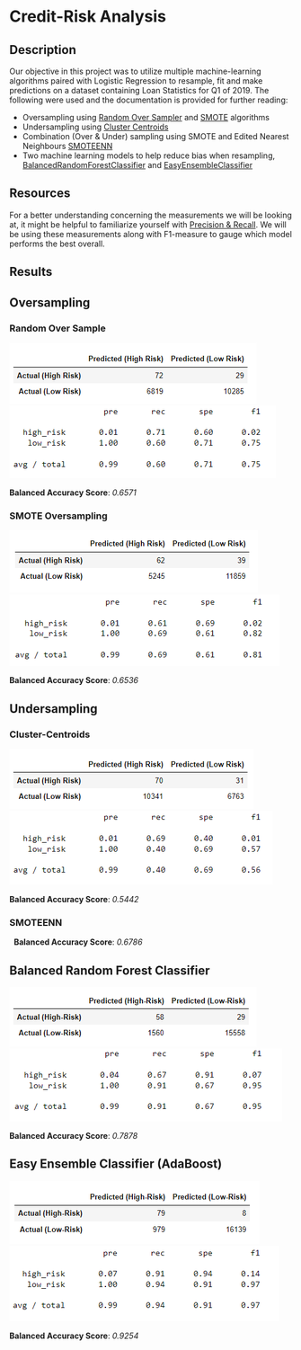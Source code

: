 # Credit-Risk Analysis

## Description
Our objective in this project was to utilize multiple machine-learning algorithms paired with Logistic Regression to resample, fit and make predictions on a dataset containing Loan Statistics for Q1 of 2019. The following were used and the documentation is provided for further reading:
- Oversampling using [Random Over Sampler](https://imbalanced-learn.org/stable/references/generated/imblearn.over_sampling.RandomOverSampler.html) and [SMOTE](https://imbalanced-learn.org/stable/references/generated/imblearn.over_sampling.SMOTE.html) algorithms
- Undersampling using [Cluster Centroids](https://imbalanced-learn.org/stable/references/generated/imblearn.under_sampling.ClusterCentroids.html)
- Combination (Over & Under) sampling using SMOTE and Edited Nearest Neighbours [SMOTEENN](https://imbalanced-learn.org/stable/references/generated/imblearn.combine.SMOTEENN.html)
- Two machine learning models to help reduce bias when resampling, [BalancedRandomForestClassifier](https://imbalanced-learn.org/stable/references/generated/imblearn.ensemble.BalancedRandomForestClassifier.html) and [EasyEnsembleClassifier](https://imbalanced-learn.org/stable/references/generated/imblearn.ensemble.EasyEnsembleClassifier.html)

## Resources

For a better understanding concerning the measurements we will be looking at, it might be helpful to familiarize yourself with [Precision & Recall](https://en.wikipedia.org/wiki/Precision_and_recall). We will be using these measurements along with F1-measure to gauge which model performs the best overall.

## Results

## Oversampling

### Random Over Sample

![cm_RandomOverSample](https://github.com/brand0j/Credit_Risk_Analysis/blob/main/Resources/cm_RandomOverSample.PNG)
![class_report_RandomOverSample](https://github.com/brand0j/Credit_Risk_Analysis/blob/main/Resources/class_report_RandomOverSample.PNG)

**Balanced Accuracy Score**: *0.6571*

### SMOTE Oversampling

![cm_SMOTE](https://github.com/brand0j/Credit_Risk_Analysis/blob/main/Resources/cm_SMOTE.PNG)
![class_report_SMOTE](https://github.com/brand0j/Credit_Risk_Analysis/blob/main/Resources/class_report_SMOTE.PNG)

**Balanced Accuracy Score**: *0.6536*

## Undersampling

### Cluster-Centroids

![cm_ClusterCentroids](https://github.com/brand0j/Credit_Risk_Analysis/blob/main/Resources/cm_ClusterCentroids.PNG)
![class_report_ClusterCentroids](https://github.com/brand0j/Credit_Risk_Analysis/blob/main/Resources/class_report_ClusterCentroids.PNG)

**Balanced Accuracy Score**: *0.5442*

### SMOTEENN
![]()
![]()
**Balanced Accuracy Score**: *0.6786*

## Balanced Random Forest Classifier

![cm_BalancedRandomForestClassifier](https://github.com/brand0j/Credit_Risk_Analysis/blob/main/Resources/cm_BalancedRandomForestClassifier.PNG)
![class_report_BalancedRandomForestClassifier](https://github.com/brand0j/Credit_Risk_Analysis/blob/main/Resources/class_report_BalancedRandomForestClassifier.PNG)

**Balanced Accuracy Score**: *0.7878*

## Easy Ensemble Classifier (AdaBoost)

![cm_EasyEnsembleAdaBoostClassifier](https://github.com/brand0j/Credit_Risk_Analysis/blob/main/Resources/cm_EasyEnsembleAdaBoostClassifier.PNG)
![class_report_EasyEnsembleAdaBoostClassifier](https://github.com/brand0j/Credit_Risk_Analysis/blob/main/Resources/class_report_EasyEnsembleAdaBoostClassifier.PNG)

**Balanced Accuracy Score**: *0.9254*
